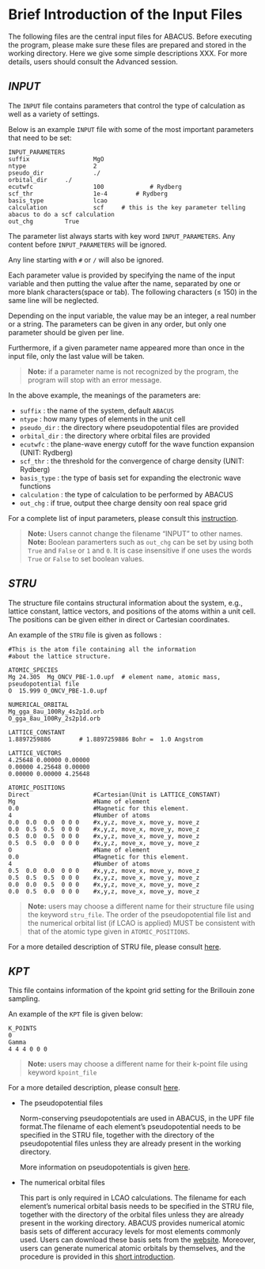 # Brief Introduction of the Input Files

The following files are the central input files for ABACUS. Before executing the program, please make sure these files are prepared and stored in the working directory. Here we give some simple descriptions XXX. For more details, users should consult the Advanced session.

## *INPUT*

The `INPUT` file contains parameters that control the type of calculation as well as a variety of settings.

Below is an example `INPUT` file with some of the most important parameters that need to be set:

```
INPUT_PARAMETERS
suffix                  MgO
ntype                   2
pseudo_dir              ./
orbital_dir		./
ecutwfc                 100             # Rydberg
scf_thr                 1e-4		# Rydberg
basis_type              lcao            
calculation             scf		# this is the key parameter telling abacus to do a scf calculation
out_chg			True
```

The parameter list always starts with key word `INPUT_PARAMETERS`. Any content before `INPUT_PARAMETERS` will be ignored.

Any line starting with `#` or `/` will also be ignored.

Each parameter value is provided by specifying the name of the input variable
and then putting the value after the name, separated by one or more blank characters(space or tab). The following characters (≤ 150) in the same line will be neglected.

Depending on the input variable, the value may be an integer, a real number or a string. The parameters can be given in any order, but only one parameter should be given per line.

Furthermore, if a given parameter name appeared more than once in the input file, only the last value will be taken.

> **Note:** if a parameter name is not recognized by the program, the program will stop with an error message.

In the above example, the meanings of the parameters are:

- `suffix` : the name of the system, default `ABACUS`
- `ntype` : how many types of elements in the unit cell
- `pseudo_dir` : the directory where pseudopotential files are provided
- `orbital_dir` : the directory where orbital files are provided
- `ecutwfc` : the plane-wave energy cutoff for the wave function expansion (UNIT: Rydberg)    
- `scf_thr` : the threshold for the convergence of charge density (UNIT: Rydberg)    
- `basis_type` : the type of basis set for expanding the electronic wave functions
- `calculation` : the type of calculation to be performed by ABACUS
- `out_chg` : if true, output thee charge density oon real space grid

For a complete list of input parameters, please consult this [instruction](../advanced/input_files/input-main.md).

> **Note:** Users cannot change the filename “INPUT” to other names.
> **Note:** Boolean paramerters such as `out_chg` can be set by using both `True` and `False` or `1` and `0`. It is case insensitive if one uses the words `True` or `False` to set boolean values.

## *STRU*

The structure file contains structural information about the system, e.g., lattice constant, lattice vectors, and positions of the atoms within a unit cell. The positions can be given either in direct or Cartesian coordinates. 

An example of the `STRU` file is given as follows :
```
#This is the atom file containing all the information
#about the lattice structure.

ATOMIC_SPECIES
Mg 24.305  Mg_ONCV_PBE-1.0.upf  # element name, atomic mass, pseudopotential file
O  15.999 O_ONCV_PBE-1.0.upf

NUMERICAL_ORBITAL
Mg_gga_8au_100Ry_4s2p1d.orb
O_gga_8au_100Ry_2s2p1d.orb

LATTICE_CONSTANT
1.8897259886 		# 1.8897259886 Bohr =  1.0 Angstrom

LATTICE_VECTORS
4.25648 0.00000 0.00000  
0.00000 4.25648 0.00000
0.00000 0.00000 4.25648

ATOMIC_POSITIONS
Direct                  #Cartesian(Unit is LATTICE_CONSTANT)
Mg                      #Name of element        
0.0                     #Magnetic for this element.
4                       #Number of atoms
0.0  0.0  0.0  0 0 0    #x,y,z, move_x, move_y, move_z
0.0  0.5  0.5  0 0 0    #x,y,z, move_x, move_y, move_z
0.5  0.0  0.5  0 0 0    #x,y,z, move_x, move_y, move_z
0.5  0.5  0.0  0 0 0    #x,y,z, move_x, move_y, move_z
O                       #Name of element        
0.0                     #Magnetic for this element.
4                       #Number of atoms
0.5  0.0  0.0  0 0 0    #x,y,z, move_x, move_y, move_z
0.5  0.5  0.5  0 0 0    #x,y,z, move_x, move_y, move_z
0.0  0.0  0.5  0 0 0    #x,y,z, move_x, move_y, move_z
0.0  0.5  0.0  0 0 0    #x,y,z, move_x, move_y, move_z
```

> **Note:** users may choose a different name for their structure file using the keyword `stru_file`. The order of the pseudopotential file list and the numerical orbital list (if LCAO is applied) MUST be consistent with that of the atomic type given in `ATOMIC_POSITIONS`.

For a more detailed description of STRU file, please consult [here](../advanced/input_files/stru.md).

## *KPT*

This file contains information of the kpoint grid setting for the Brillouin zone sampling.
    
An example of the `KPT` file is given below:
```
K_POINTS
0 
Gamma
4 4 4 0 0 0
```

> **Note:** users may choose a different name for their k-point file using keyword `kpoint_file`


For a more detailed description, please consult [here](../advanced/input_files/kpt.md).

- The pseudopotential files

    Norm-conserving pseudopotentials are used in ABACUS, in the UPF file format.The filename of each element’s pseudopotential needs to be specified in the STRU file, together with the directory of the pseudopotential files unless they are already present in the working directory.

    More information on pseudopotentials is given [here](../advanced/pp_orb.md#pseudopotentials).

- The numerical orbital files

    This part is only required in LCAO calculations.
    The filename for each element’s numerical orbital basis needs to be specified in the STRU file, together with the directory of the orbital files unless they are already present in the working directory.
    ABACUS provides numerical atomic basis sets of different accuracy levels for most elements commonly used. Users can download these basis sets from the [website](http://abacus.ustc.edu.cn/pseudo/list.htm). Moreover, users can generate numerical atomic orbitals by themselves, and the procedure is provided in this [short introduction](../advanced/pp_orb.md#generating-atomic-orbital-bases).
